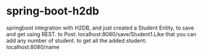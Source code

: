 # spring-boot-h2db
springboot integration with H2DB, and just created a Student Entity, to save and get using REST.
to Post: localhost:8080/save/Student1.Like that you can add any number of student.
to get all the added student: localhost:8080/name
